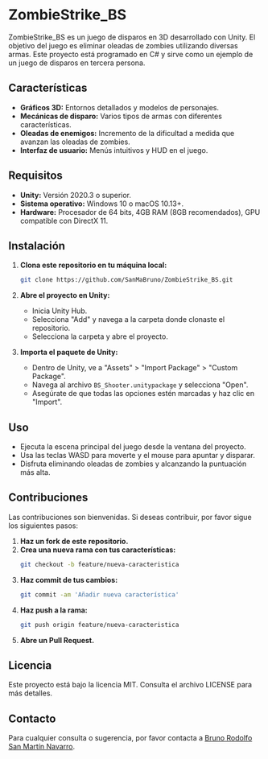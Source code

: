 # ZombieStrike_BS

ZombieStrike_BS es un juego de disparos en 3D desarrollado con Unity. El objetivo del juego es eliminar oleadas de zombies utilizando diversas armas. Este proyecto está programado en C# y sirve como un ejemplo de un juego de disparos en tercera persona.

## Características

- **Gráficos 3D:** Entornos detallados y modelos de personajes.
- **Mecánicas de disparo:** Varios tipos de armas con diferentes características.
- **Oleadas de enemigos:** Incremento de la dificultad a medida que avanzan las oleadas de zombies.
- **Interfaz de usuario:** Menús intuitivos y HUD en el juego.

## Requisitos

- **Unity:** Versión 2020.3 o superior.
- **Sistema operativo:** Windows 10 o macOS 10.13+.
- **Hardware:** Procesador de 64 bits, 4GB RAM (8GB recomendados), GPU compatible con DirectX 11.

## Instalación

1. **Clona este repositorio en tu máquina local:**
    ```bash
    git clone https://github.com/SanMaBruno/ZombieStrike_BS.git
    ```

2. **Abre el proyecto en Unity:**
    - Inicia Unity Hub.
    - Selecciona "Add" y navega a la carpeta donde clonaste el repositorio.
    - Selecciona la carpeta y abre el proyecto.

3. **Importa el paquete de Unity:**
    - Dentro de Unity, ve a "Assets" > "Import Package" > "Custom Package".
    - Navega al archivo `BS_Shooter.unitypackage` y selecciona "Open".
    - Asegúrate de que todas las opciones estén marcadas y haz clic en "Import".

## Uso

- Ejecuta la escena principal del juego desde la ventana del proyecto.
- Usa las teclas WASD para moverte y el mouse para apuntar y disparar.
- Disfruta eliminando oleadas de zombies y alcanzando la puntuación más alta.

## Contribuciones

Las contribuciones son bienvenidas. Si deseas contribuir, por favor sigue los siguientes pasos:

1. **Haz un fork de este repositorio.**
2. **Crea una nueva rama con tus características:**
    ```bash
    git checkout -b feature/nueva-caracteristica
    ```
3. **Haz commit de tus cambios:**
    ```bash
    git commit -am 'Añadir nueva característica'
    ```
4. **Haz push a la rama:**
    ```bash
    git push origin feature/nueva-caracteristica
    ```
5. **Abre un Pull Request.**

## Licencia

Este proyecto está bajo la licencia MIT. Consulta el archivo LICENSE para más detalles.

## Contacto

Para cualquier consulta o sugerencia, por favor contacta a [Bruno Rodolfo San Martín Navarro](mailto:brunorodolfosanmartinnavarro@gmail.com).
